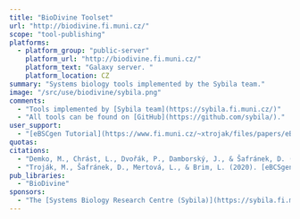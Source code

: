 ```yaml
---
title: "BioDivine Toolset"
url: "http://biodivine.fi.muni.cz/"
scope: "tool-publishing"
platforms:
  - platform_group: "public-server"
    platform_url: "http://biodivine.fi.muni.cz/"
    platform_text: "Galaxy server. "
    platform_location: CZ
summary: "Systems biology tools implemented by the Sybila team."
image: "/src/use/biodivine/sybila.png"
comments:
  - "Tools implemented by [Sybila team](https://sybila.fi.muni.cz/)"
  - "All tools can be found on [GitHub](https://github.com/sybila/)."
user_support:
  - "[eBSCgen Tutorial](https://www.fi.muni.cz/~xtrojak/files/papers/eBCSgen_tutorial.pdf)"
quotas:
citations:
  - "Demko, M., Chrást, L., Dvořák, P., Damborský, J., & Šafránek, D. (2019). [Computational Modelling of Metabolic Burden and Substrate Toxicity in Escherichia coli Carrying a Synthetic Metabolic Pathway](https://doi.org/10.3390/microorganisms7110553). *Microorganisms*, 7(11), 553. doi: 10.3390/microorganisms7110553"
  - "Troják, M., Šafránek, D., Mertová, L., & Brim, L. (2020). [eBCSgen: A Software Tool for Biochemical Space Language](https://doi.org/10.1007/978-3-030-60327-4_20). In A. Abate, T. Petrov, & V. Wolf (Eds.), Computational Methods in Systems Biology (pp. 356–361). Springer International Publishing. doi: 10.1007/978-3-030-60327-4_20"
pub_libraries:
  - "BioDivine"
sponsors:
  - "The [Systems Biology Research Centre (Sybila)](https://sybila.fi.muni.cz/) located at the [Faculty of Informatics of Masaryk University](https://www.fi.muni.cz/index.html.en) in Brno, Czechia"
---
```

